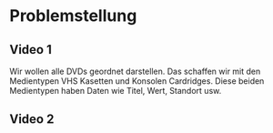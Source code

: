 # Problemstellung

## Video 1
Wir wollen alle DVDs geordnet darstellen. 
Das schaffen wir mit den Medientypen VHS Kasetten und
Konsolen Cardridges. Diese beiden Medientypen haben
Daten wie Titel, Wert, Standort usw.

## Video 2

